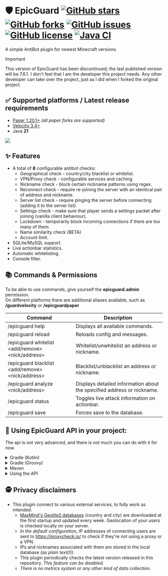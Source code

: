 # 🛡 EpicGuard [![GitHub stars](https://img.shields.io/github/stars/4drian3d/EpicGuard)](https://github.com/4drian3d/EpicGuard/stargazers) [![GitHub forks](https://img.shields.io/github/forks/4drian3d/EpicGuard)](https://github.com/4drian3d/EpicGuard/network) [![GitHub issues](https://img.shields.io/github/issues/4drian3d/EpicGuard)](https://github.com/4drian3d/EpicGuard/issues) [![GitHub license](https://img.shields.io/github/license/4drian3d/EpicGuard)](https://github.com/4drian3d/EpicGuard/blob/master/LICENSE) [![Java CI](https://github.com/4drian3d/EpicGuard/actions/workflows/gradle.yml/badge.svg)](https://github.com/4drian3d/EpicGuard/actions/workflows/gradle.yml)
A simple AntiBot plugin for newest Minecraft versions.

> [!IMPORTANT]
> This version of EpicGuard has been discontinued; the last published version will be 7.6.1.
> I don't feel that I am the developer this project needs.
> Any other developer can take over the project, just as I did when I forked the original project.

## ✅ Supported platforms / Latest release requirements
* [Paper 1.20.1+](https://papermc.io/) *(all paper forks are supported)*
* [Velocity 3.4+](https://velocitypowered.com/)
* Java **21**

[![](https://cdn.jsdelivr.net/npm/@intergrav/devins-badges@3/assets/compact/available/modrinth_46h.png)](https://modrinth.com/plugin/epicguard)

## ✨ Features
* A total of **8** configurable antibot checks:
  * Geographical check - country/city blacklist or whitelist.
  * VPN/Proxy check - configurable services and caching.
  * Nickname check - block certain nickname patterns using regex.
  * Reconnect check - require re-joining the server with an identical pair of address and nickname.
  * Server list check - require pinging the server before connecting (adding it to the server list).
  * Settings check - make sure that player sends a settings packet after joining (vanilla client behaviour).
  * Lockdown - temporarily block incoming connections if there are too many of them.
  * Name similarity check (BETA)
  * Account limit.
* SQLite/MySQL support.
* Live actionbar statistics.
* Automatic whitelisting.
* Console filter.

## 📚 Commands & Permissions
To be able to use commands, give yourself the **epicguard.admin** permission.  
On different platforms there are additional aliases available, such as **/guardvelocity** or **/epicguardpaper**

| Command                                          | Description                                                            |
|--------------------------------------------------|------------------------------------------------------------------------|
| /epicguard help                                  | Displays all available commands.                                       |
| /epicguard reload                                | Reloads config and messages.                                           |
| /epicguard whitelist <add/remove> <nick/address> | Whitelist/unwhitelist an address or nickname.                          |
| /epicguard blacklist <add/remove> <nick/address> | Blacklist/unblacklist an address or nickname.                          |
| /epicguard analyze <nick/address>                | Displays detailed information about the specified address or nickname. |
| /epicguard status                                | Toggles live attack information on actionbar.                          |
| /epicguard save                                  | Forces save to the database.                                           |

## 🔧 Using EpicGuard API in your project:
The api is not very advanced, and there is not much you can do with it for now.

<details>
<summary>Gradle (Kotlin)</summary>

```kotlin
repositories {
    // Snapshots
    maven("https://s01.oss.sonatype.org/content/repositories/snapshots/")
    // Releases
    mavenCentral()
}
dependencies {
    compileOnly("com.github.4drian3d:epicguard-api:[VERSION HERE]")
}
```
</details>

<details>
<summary>Gradle (Groovy)</summary>

```groovy
repositories {
    maven {
      url = 'https://s01.oss.sonatype.org/content/repositories/snapshots/'
    }
  mavenCentral()
}
dependencies {
    compileOnly 'io.github.4drian3d:epicguard-api:[VERSION OR COMMIT ID HERE]'
}
```
</details>

<details>
<summary>Maven</summary>

```xml
  <repositories>
    <!-- Only for Snapshots-->
    <repository>
      <id>sonatype-oss-snapshots1</id>
      <url>https://s01.oss.sonatype.org/content/repositories/snapshots/</url>
    </repository>
  </repositories>
  <dependencies>
      <dependency>
         <groupId>io.github.4drian3d</groupId>
         <artifactId>epicguard-api</artifactId>
         <version>[VERSION HERE]</version>
         <scope>provided</scope>
     </dependency>
  </dependencies>
```
</details>

<details>
<summary>Using the API</summary>
Make sure that EpicGuard is fully loaded before your plugin.

[Click to see the API class](https://github.com/xxneox/EpicGuard/blob/master/core/src/main/java/me/xneox/epicguard/core/EpicGuardAPI.java)

```java
// Importing the API class.
import me.xneox.epicguard.core.EpicGuardAPI;
import me.xneox.epicguard.core.manager.AttackManager;
public class EpicGuardAPIExample {
  // Accessing the EpicGuardAPI instance.
  EpicGuardAPI api = EpicGuardAPI.INSTANCE;
  // Obtaining the AttackManager instance:
  AttackManager attackManager = api.attackManager();
  // Checking if server is under attack.
  boolean isUnderAttack = attackManager.isUnderAttack();
  // checking current connections per second.
  int cps = attackManager.connectionCounter();
  
  // Checking user's country:
  String countryId = api.geoManager().countryCode("127.0.0.1");
}
```
</details>

## 🕵️ Privacy disclaimers
* This plugin connect to various external services, to fully work as intended.
  * [MaxMind's Geolite2 databases](https://dev.maxmind.com/geoip/geoip2/geolite2) (country and city) are downloaded at the first startup and updated every week. Geolocation of your users is checked locally on your server.
  * *In the default configuration*, IP addresses of connecting users are sent to https://proxycheck.io/ to check if they're not using a proxy or a VPN.
  * IPs and nicknames associated with them are stored in the local database *(as plain text(!))*.
  * This plugin periodically checks the latest version released in this repository. *This feature can be disabled.*
  * *There is no metrics system or any other kind of data collection.*